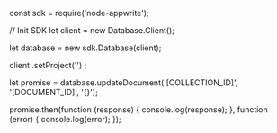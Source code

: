 const sdk = require('node-appwrite');

// Init SDK
let client = new Database.Client();

let database = new sdk.Database(client);

client
    .setProject('')
;

let promise = database.updateDocument('[COLLECTION_ID]', '[DOCUMENT_ID]', '{}');

promise.then(function (response) {
    console.log(response);
}, function (error) {
    console.log(error);
});